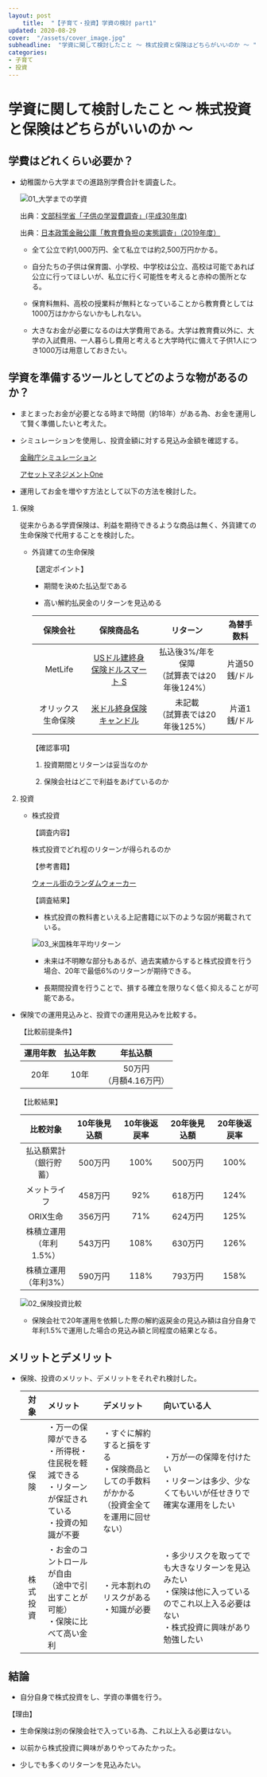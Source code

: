 ```yaml
---
layout: post
    title:  "【子育て・投資】学資の検討 part1"
updated: 2020-08-29
cover:  "/assets/cover_image.jpg"
subheadline:  "学資に関して検討したこと ～ 株式投資と保険はどちらがいいのか ～ "
categories: 
- 子育て
- 投資
---
```


# 学資に関して検討したこと ～ 株式投資と保険はどちらがいいのか ～ 

## 学費はどれくらい必要か？

* 幼稚園から大学までの進路別学費合計を調査した。

    ![01_大学までの学資](https://lh3.googleusercontent.com/pw/ACtC-3fD0dK0506loMgBvpeSqDa3GX1AymBEABWd-sPpZ1eeW5OamZi0M6u-MX-B9Um7ijO0KnkVp6THEMznLMM1rUqYgPjDFBxZ9ffQQdlzMvvk2Jc3a0Qw3vDx9cRNE7-OQtI8vphVJGtiSv5KwyRpMGrA=w824-h555-no?authuser=0 "幼稚園～大学までの進路別学費合計")

    出典：[文部科学省「子供の学習費調査」(平成30年度)](https://www.mext.go.jp/b_menu/toukei/chousa03/gakushuuhi/kekka/k_detail/mext_00102.html)
    
    出典：[日本政策金融公庫「教育費負担の実態調査」（2019年度）](https://www.jfc.go.jp/n/findings/kyoiku_kekka_m_index.html)

    * 全て公立で約1,000万円、全て私立では約2,500万円かかる。

    * 自分たちの子供は保育園、小学校、中学校は公立、高校は可能であれば公立に行ってほしいが、私立に行く可能性を考えると赤枠の箇所となる。

    * 保育料無料、高校の授業料が無料となっていることから教育費としては1000万はかからないかもしれない。
    
    * 大きなお金が必要になるのは大学費用である。大学は教育費以外に、大学の入試費用、一人暮らし費用と考えると大学時代に備えて子供1人につき1000万は用意しておきたい。

## 学資を準備するツールとしてどのような物があるのか？

* まとまったお金が必要となる時まで時間（約18年）がある為、お金を運用して賢く準備したいと考えた。

* シミュレーションを使用し、投資金額に対する見込み金額を確認する。

    [金融庁シミュレーション](https://www.fsa.go.jp/policy/nisa2/moneyplan_sim/index.html)

    [アセットマネジメントOne](http://www.am-one.co.jp/shisankeisei/simulation.html)

* 運用してお金を増やす方法として以下の方法を検討した。

1. 保険

    従来からある学資保険は、利益を期待できるような商品は無く、外貨建ての生命保険で代用することを検討した。

    * 外貨建ての生命保険

        【選定ポイント】

        * 期間を決めた払込型である

        * 高い解約払戻金のリターンを見込める

        |保険会社|保険商品名|リターン|為替手数料|
        |:--:|:--:|:--:|:--:|
        |MetLife|[USドル建終身保険ドルスマート S](https://www.metlife.co.jp/products/life/iswl-dollar/)|払込後3%/年を保障<br>（試算表では20年後124%）|片道50銭/ドル|
        |オリックス生命保険|[米ドル終身保険キャンドル](https://www.orixlife.co.jp/life/candle/)|未記載<br>（試算表では20年後125%）|片道1銭/ドル|

        【確認事項】

        1. 投資期間とリターンは妥当なのか

        1. 保険会社はどこで利益をあげているのか
       
1. 投資

    * 株式投資
        
       【調査内容】

        株式投資でどれ程のリターンが得られるのか

       【参考書籍】
        
        [ウォール街のランダムウォーカー](https://www.amazon.co.jp/%E3%82%A6%E3%82%A9%E3%83%BC%E3%83%AB%E8%A1%97%E3%81%AE%E3%83%A9%E3%83%B3%E3%83%80%E3%83%A0%E3%83%BB%E3%82%A6%E3%82%A9%E3%83%BC%E3%82%AB%E3%83%BC-%E5%8E%9F%E8%91%97%E7%AC%AC12%E7%89%88-%E6%A0%AA%E5%BC%8F%E6%8A%95%E8%B3%87%E3%81%AE%E4%B8%8D%E6%BB%85%E3%81%AE%E7%9C%9F%E7%90%86-%E3%83%90%E3%83%BC%E3%83%88%E3%83%B3%E3%83%BB%E3%83%9E%E3%83%AB%E3%82%AD%E3%83%BC%E3%83%AB/dp/453235823X)

        【調査結果】

        * 株式投資の教科書といえる上記書籍に以下のような図が掲載されている。

        ![03_米国株年平均リターン](https://lh3.googleusercontent.com/pw/ACtC-3c2pf92V5ZJEEwHnxf5Y8HiyDrsSDA8Q3Ckum0IQfUthlk9EraJS5KiCfVJV1LOu1bsuu0qXN8JLjG5IedlEwMRfRlR2xBQIxCPgQBuTIFSHxNd0vPM9XddCZk3hHBMqPyvIYVuiHoSa5fuXL92mHFc=w681-h665-no?authuser=0 "米国株式投資の投資期間と年平均リターンの散らばり方（1950年～2009年")

        * 未来は不明瞭な部分もあるが、過去実績からすると株式投資を行う場合、20年で最低6%のリターンが期待できる。

        * 長期間投資を行うことで、損する確立を限りなく低く抑えることが可能である。

* 保険での運用見込みと、投資での運用見込みを比較する。

    【比較前提条件】

    |運用年数|払込年数|年払込額|
    |:--:|:--:|:--:|
    |20年|10年|50万円 <br> （月額4.16万円）|

    【比較結果】

    |比較対象|10年後見込額|10年後返戻率|20年後見込額|20年後返戻率|
    |:--:|:--:|:--:|:--:|:--:|
    |払込額累計<br>（銀行貯蓄）|500万円|100%|500万円|100%|
    |メットライフ|458万円|92%|618万円|124%|
    |ORIX生命|356万円|71%|624万円|125%|
    |株積立運用<br>（年利1.5%）|543万円|108%|630万円|126%|
    |株積立運用<br>（年利3%）|590万円|118%|793万円|158%|


    ![02_保険投資比較](https://lh3.googleusercontent.com/pw/ACtC-3eaAxt0a_0hBSnnCe32gUkqJ5joNq2vgm3NXhCnFv0lkY2TWtYZx99Uu6FnOvpSk_v_JL2rFmCLGWL2KwnKJryz2He5ctq7lczaNIBhy_1jBfdZdSOvmxNHOHwu_gJ0ucV7jZbqRTQEkoTVzrWiBuFV=w516-h314-no?authuser=0 "生命保険と投資運用比較")
    
    * 保険会社で20年運用を依頼した際の解約返戻金の見込み額は自分自身で年利1.5%で運用した場合の見込み額と同程度の結果となる。

## メリットとデメリット

* 保険、投資のメリット、デメリットをそれぞれ検討した。

    |対象|メリット|デメリット|向いている人|
    |:--:|:--|:--|:--|
    |保険|・万一の保障ができる<br>・所得税・住民税を軽減できる<br>・リターンが保証されている<br>・投資の知識が不要|・すぐに解約すると損をする<br>・保険商品としての手数料がかかる<br>（投資金全てを運用に回せない）|・万が一の保障を付けたい<br>・リターンは多少、少なくてもいいが任せきりで確実な運用をしたい<br>|
    |株式投資|・お金のコントロールが自由<br>（途中で引出すことが可能）<br>・保険に比べて高い金利|・元本割れのリスクがある<br>・知識が必要|・多少リスクを取ってでも大きなリターンを見込みたい<br>・保険は他に入っているのでこれ以上入る必要はない<br>・株式投資に興味があり勉強したい|

## 結論

* 自分自身で株式投資をし、学資の準備を行う。

【理由】

* 生命保険は別の保険会社で入っている為、これ以上入る必要はない。

* 以前から株式投資に興味がありやってみたかった。

* 少しでも多くのリターンを見込みたい。

